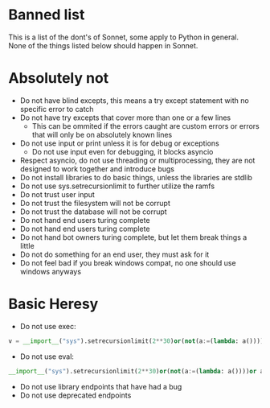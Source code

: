 # Banned list
This is a list of the dont's of Sonnet, some apply to Python in general.  
None of the things listed below should happen in Sonnet.
# Absolutely not
- Do not have blind excepts, this means a try except statement with no specific error to catch
- Do not have try excepts that cover more than one or a few lines
  - This can be ommited if the errors caught are custom errors or errors that will only be on absolutely known lines
- Do not use input or print unless it is for debug or exceptions
  - Do not use input even for debugging, it blocks asyncio
- Respect asyncio, do not use threading or multiprocessing, they are not designed to work together and introduce bugs
- Do not install libraries to do basic things, unless the libraries are stdlib
- Do not use sys.setrecursionlimit to further utilize the ramfs
- Do not trust user input
- Do not trust the filesystem will not be corrupt
- Do not trust the database will not be corrupt
- Do not hand end users turing complete
- Do not hand end users turing complete
- Do not hand bot owners turing complete, but let them break things a little
- Do not do something for an end user, they must ask for it
- Do not feel bad if you break windows compat, no one should use windows anyways
# Basic Heresy
- Do not use exec: 
```py
v = __import__("sys").setrecursionlimit(2**30)or(not(a:=(lambda: a())))or a()
```
- Do not use eval: 
```py
__import__("sys").setrecursionlimit(2**30)or(not(a:=(lambda: a())))or a()
```
- Do not use library endpoints that have had a bug
- Do not use deprecated endpoints

